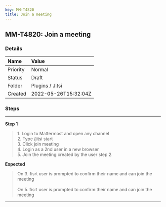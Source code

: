 ```yaml
---
key: MM-T4820
title: Join a meeting
---
```


## MM-T4820: Join a meeting

### Details

| Name     | Value                |
| :------- | :------------------- |
| Priority | Normal               |
| Status   | Draft                |
| Folder   | Plugins / Jitsi      |
| Created  | 2022-05-26T15:32:04Z |

### Steps

<hr/>

**Step 1**

> <article>1. Login to Mattermost and open any channel<br />2. Type /jitsi start<br />3. Click join meeting<br />4. Login as a 2nd user in a new browser<br />5. Join the meeting created by the user step 2.</article>

**Expected**

> <article>On 3. fisrt user is prompted to confirm their name and can join the meeting<br /><br />On 5. fisrt user is prompted to confirm their name and can join the meeting</article>

<hr/>
